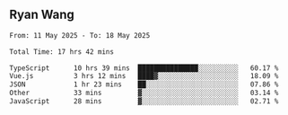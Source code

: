 ## Ryan Wang

<!--START_SECTION:waka-->

```txt
From: 11 May 2025 - To: 18 May 2025

Total Time: 17 hrs 42 mins

TypeScript      10 hrs 39 mins  ███████████████░░░░░░░░░░   60.17 %
Vue.js          3 hrs 12 mins   ████▓░░░░░░░░░░░░░░░░░░░░   18.09 %
JSON            1 hr 23 mins    ██░░░░░░░░░░░░░░░░░░░░░░░   07.86 %
Other           33 mins         ▓░░░░░░░░░░░░░░░░░░░░░░░░   03.14 %
JavaScript      28 mins         ▓░░░░░░░░░░░░░░░░░░░░░░░░   02.71 %
```

<!--END_SECTION:waka-->
